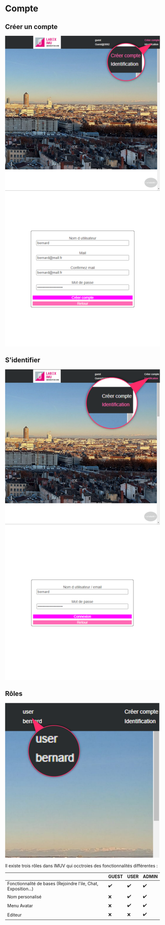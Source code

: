 # Compte

## Créer un compte

![](../../img/doc/SignUp.png)
![](../../img/doc/SignUp2.png)

## S'identifier

![](../../img/doc/SignIn.png)
![](../../img/doc/SignIn2.png)

## Rôles

![](../../img/doc/Role.png)

Il existe trois rôles dans IMUV qui occtroies des fonctionnalités différentes :

|                                                                | GUEST | USER | ADMIN |
| -------------------------------------------------------------- | ----- | ---- | ----- |
| Fonctionnalité de bases (Rejoindre l'ile, Chat, Exposition...) | ✔️    | ✔️   | ✔️    |
| Nom personalisé                                                | ❌    | ✔️   | ✔️    |
| Menu Avatar                                                    | ❌    | ✔️   | ✔️    |
| Editeur                                                        | ❌    | ❌   | ✔️    |
